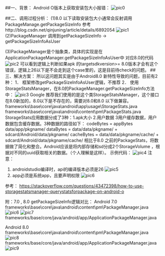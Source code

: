 ##一、背景：
Android O版本上获取安装包大小报错：
![pic0](https://leanote.com/api/file/getImage?fileId=59ca517eab64417152002e2c)

##二、调用过程分析：
(1)8.0 以下读取安装包大小通常会反射调用PackageManage.getPackageSizeInfo
参考http://blog.csdn.net/qinjuning/article/details/6892054 
![pic1](https://leanote.com/api/file/getImage?fileId=59ca4f72ab64417152002df4)
(2)PackageManager 调用到getPackageSizeInfo -> getPackageSizeInfoAsUser

(3)PackageManager是个抽象类，具体的实现是在ApplicationPackageManager.getPackageSizeInfoAsUser中
对应8.0的代码
 ![pic2](https://leanote.com/api/file/getImage?fileId=59ca51a7ab64417152002e2e)
可以看到逻辑上判断如果apk 的targetsdkversion>= 8.0版本才会有这个错误，逻辑上26以下是不会走到这个case里的，这是目前待check的问题。
##三、解决方案：
所以这问题其实是由于Android8.0 新特性导致的问题，目前有2种：
1．	框架修改getPackageSizeInfoAsUser逻辑，不推荐
2．	使用StorageStatsManager，在8.0的PackageManager.getPackageSizeInfo方法中：
![pic3](https://leanote.com/api/file/getImage?fileId=59ca4f72ab64417152002df8)
 Google 推荐我们使用的是这个类StorageStatsManager，这个接口在8.0新加的，8.0以下是不存在的，需要对8.0和8.0 以下做兼容。
frameworks\base\core\java\android\app\usage\StorageStats.java
frameworks\base\core\java\android\content\pm\PackageStats.java
StorageStats应用数据分成了3种：1.apk大小 2.用户数据 3用户缓存数据，用户数据包含缓存数据。3种数据的路径如下：
codeBytes = appBytes data/app/pkgname/ 
dataBytes = data/data/pkgname/  +  sdcard/Android/data/pkgname/
cacheBytes = data/data/pkgname/cache/ + sdcard/Android/data/pkgname/cache/
相比于8.0 之前的PackageStats，将数据做了简化和整合。Android应该是将内部存储和sd分成2个StorageVolume ，根据对不同的uuid获取相关的数据。（个人理解是这样）。
示例代码：
![pic4](https://leanote.com/api/file/getImage?fileId=59ca4f72ab64417152002df7)
注意：
1.	androidstudio编译时，api的编译版本必须是26
![pic5](https://leanote.com/api/file/getImage?fileId=59ca52b9ab64417152002e55)	 
2.	app必须是系统app，且要声明权限
![pic6](https://leanote.com/api/file/getImage?fileId=59ca52f1ab6441737b002f42)

参考：
https://stackoverflow.com/questions/43472398/how-to-use-storagestatsmanager-querystatsforpackage-on-android-o

附：7.0 , 8.0 getPackageSizeInfo逻辑对比：
Android 7.0
frameworks\base\core\java\android\content\pm\PackageManager.java
 ![pic6](https://leanote.com/api/file/getImage?fileId=59ca4f72ab64417152002dfa)
 ![pic7](https://leanote.com/api/file/getImage?fileId=59ca4f72ab64417152002df2)
frameworks/base/core/java/android/app/ApplicationPackageManager.java

Android 8.0 
frameworks\base\core\java\android\content\pm\PackageManager.java
 ![pic8](https://leanote.com/api/file/getImage?fileId=59ca4f72ab64417152002df3)
frameworks/base/core/java/android/app/ApplicationPackageManager.java
 ![pic9](https://leanote.com/api/file/getImage?fileId=59ca4f72ab64417152002df9)